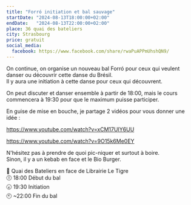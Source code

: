```yaml
---
title: "Forró initiation et bal sauvage"
startDate: "2024-08-13T18:00:00+02:00"
endDate:   "2024-08-13T22:00:00+02:00"
place: 36 quai des bateliers
city: Strasbourg
price: gratuit
social_media:
  facebook: https://www.facebook.com/share/rwaPuAPPmUhshQN9/
---
```

On continue, on organise un nouveau bal Forró pour ceux qui veulent danser ou découvrir cette danse du Brésil.  
Il y aura une initiation à cette danse pour ceux qui découvrent.

On peut discuter et danser ensemble à partir de 18:00, mais le cours commencera à 19:30 pour que le maximum puisse participer.

En guise de mise en bouche, je partage 2 vidéos pour vous donner une idée :

https://www.youtube.com/watch?v=xCM17UIY6UU

https://www.youtube.com/watch?v=9O15k6Me0EY

N'hésitez pas à prendre de quoi pic-niquer et surtout à boire.  
Sinon, il y a un kebab en face et le Bio Burger.  

📌 Quai des Bateliers en face de Librairie Le Tigre  
🕕 18:00 Début du bal  
🕢 19:30 Initiation  
🕙 ~22:00 Fin du bal  
